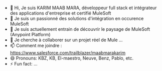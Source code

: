 - 👋 Hi, Je suis KARIM MAAB MARA, développeur full stack et intégrateur des applications d'entreprise et certifié MuleSoft 
- 👀 Je suis un passionné des solutions d'intégration en occurence MuleSoft
- 🌱 Je suis actuellement entrain de découvrir le paysage de MuleSoft (Anypoint Platform)
- 💞️ Je cherche à collaborer sur un projet réel de Mule ...
- 📫 Comment me joindre : https://www.salesforce.com/trailblazer/maabmarakarim
- 😄 Pronouns: KBZ, KB, El-maestro, Neuve, Benz, Pablo, etc.
- ⚡ Fun fact: ...

<!---
K2M-IT/K2M-IT is a ✨ special ✨ repository because its `README.md` (this file) appears on your GitHub profile.
You can click the Preview link to take a look at your changes.
--->
